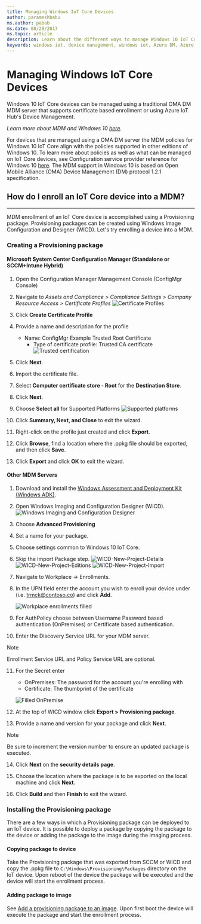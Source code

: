 ```yaml
---
title: Managing Windows IoT Core Devices
author: parameshbabu
ms.author: pabab
ms.date: 08/28/2017
ms.topic: article
description: Learn about the different ways to manage Windows 10 IoT Core devices, such as using a traditional OMA DM MDM server that supports certificate-based enrollment.
keywords: windows iot, device management, windows iot, Azure DM, Azure Hub, Azure IoT
---
```


# Managing Windows IoT Core Devices

Windows 10 IoT Core devices can be managed using a traditional OMA DM MDM server that supports certificate based enrollment or using Azure IoT Hub's Device Management.  

 _Learn more about MDM and Windows 10 [here](https://msdn.microsoft.com/library/windows/hardware/dn914769(v=vs.85).aspx)._  

For devices that are managed using a OMA DM server the MDM policies for Windows 10 IoT Core align with the policies supported in other editions of Windows 10. To learn more about policies as well as what can be managed on IoT Core devices, see Configuration service provider reference for Windows 10 [here](https://aka.ms/csplist). The MDM support in Windows 10 is based on Open Mobile Alliance (OMA) Device Management (DM) protocol 1.2.1 specification.

## How do I enroll an IoT Core device into a MDM?
___
MDM enrollment of an IoT Core device is accomplished using a Provisioning package. Provisioning packages can be created using Windows Image Configuration and Designer (WICD). Let's try enrolling a device into a MDM.

### Creating a Provisioning package

#### Microsoft System Center Configuration Manager (Standalone or SCCM+Intune Hybrid)

1. Open the Configuration Manager Management Console (ConfigMgr Console)

2. Navigate to _Assets and Compliance > Compliance Settings > Company Resource Access > Certificate Profiles_
   ![Certificate Profiles](../media/ManagingDevices/ConfigMgr-Certificate-Profiles.PNG)

3. Click **Create Certificate Profile**

4. Provide a name and description for the profile
   - Name: ConfigMgr Example Trusted Root Certificate
     - Type of certificate profile: Trusted CA certificate  
     ![Trusted certification](../media/ManagingDevices/ConfigMgr-Certificate-Profiles-Wizard.png)

5. Click **Next**.

6. Import the certificate file.

7. Select **Computer certificate store - Root** for the **Destination Store**.

8. Click **Next**.

9. Choose **Select all** for Supported Platforms
   ![Supported platforms](../media/ManagingDevices/ConfigMgr-Certificate-Profiles-Wizard-Supported-Platforms.png)

10. Click **Summary, Next, and Close** to exit the wizard.

11. Right-click on the profile just created and click **Export**.

12. Click **Browse**, find a location where the .ppkg file should be exported, and then click **Save**.

13. Click **Export** and click **OK** to exit the wizard.

#### Other MDM Servers

1. Download and install the [Windows Assessment and Deployment Kit (Windows ADK)](https://developer.microsoft.com/windows/hardware/windows-assessment-deployment-kit).

2. Open Windows Imaging and Configuration Designer (WICD).
   ![Windows Imaging and Configuration Designer](../media/ManagingDevices/WICD-Start-Page.png)

3. Choose **Advanced Provisioning**

4. Set a name for your package.

5. Choose settings common to Windows 10 IoT Core.

6. Skip the Import Package step.
   ![WICD-New-Project-Details](../media/ManagingDevices/WICD-Advanced-Provisioning-New-Project-Details.PNG) 
   ![WICD-New-Project-Editions](../media/ManagingDevices/WICD-Advanced-Provisioning-New-Project-Editions.PNG) 
   ![WICD-New-Project-Import](../media/ManagingDevices/WICD-Advanced-Provisioning-New-Project-Import.PNG)

7. Navigate to Workplace -> Enrollments.

8. In the UPN field enter the account you wish to enroll your device under (i.e. trmck@contoso.co) and click **Add**.

   ![Workplace enrollments filled](../media/ManagingDevices/WICD-Workplace-Enrollments-UPN-Filled.png)

9. For AuthPolicy choose between Username Password based authentication (OnPremises) or Certificate based authentication.

10. Enter the Discovery Service URL for your MDM server.

> [!NOTE]
> Enrollment Service URL and Policy Service URL are optional.

11. For the Secret enter  
    - OnPremises: The password for the account you're enrolling with  
    - Certificate: The thumbprint of the certificate
    
    ![Filled OnPremise](../media/ManagingDevices/WICD-Workplace-Enrollments-UPN-Details-Filled-Premise.png)  

12. At the top of WICD window click **Export > Provisioning package**.

13. Provide a name and version for your package and click **Next**. 

> [!NOTE]
> Be sure to increment the version number to ensure an updated package is executed.

14. Click **Next** on the **security details page**.

15. Choose the location where the package is to be exported on the local machine and click **Next**.

16. Click **Build** and then **Finish** to exit the wizard.

### Installing the Provisioning package

There are a few ways in which a Provisioning package can be deployed to an IoT device. It is possible to deploy a package by copying the package to the device or adding the package to the image during the imaging process.

#### Copying package to device

Take the Provisioning package that was exported from SCCM or WICD and copy the .ppkg file to `C:\Windows\Provisioning\Packages` directory on the IoT device. Upon reboot of the device the package will be executed and the device will start the enrollment process.

#### Adding package to image

See [Add a provisioning package to an image](https://docs.microsoft.com/windows-hardware/manufacture/iot/add-a-provisioning-package-to-an-image). Upon first boot the device will execute the package and start the enrollment process.
